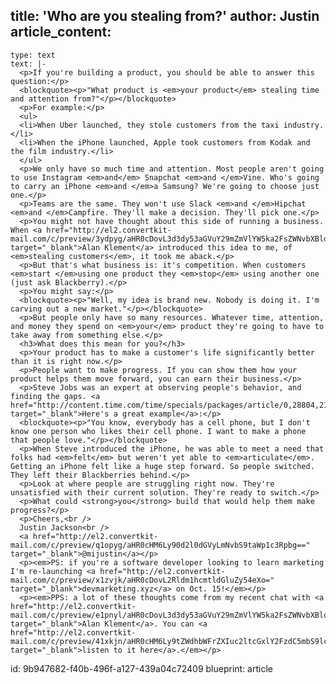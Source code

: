 title: 'Who are you stealing from?'
author: Justin
article_content:
  -
    type: text
    text: |-
      <p>If you're building a product, you should be able to answer this question:</p>
      <blockquote><p>"What product is <em>your product</em> stealing time and attention from?"</p></blockquote>
      <p>For example:</p>
      <ul>
      <li>When Uber launched, they stole customers from the taxi industry.</li>
      <li>When the iPhone launched, Apple took customers from Kodak and the film industry.</li>
      </ul>
      <p>We only have so much time and attention. Most people aren't going to use Instagram <em>and</em> Snapchat <em>and </em>Vine. Who's going to carry an iPhone <em>and </em>a Samsung? We're going to choose just one.</p>
      <p>Teams are the same. They won't use Slack <em>and </em>Hipchat <em>and </em>Campfire. They'll make a decision. They'll pick one.</p>
      <p>You might not have thought about this side of running a business. When <a href="http://el2.convertkit-mail.com/c/preview/3ydpyg/aHR0cDovL3d3dy53aGVuY29mZmVlYW5ka2FsZWNvbXBldGUuY29tLz91dG1fc291cmNlPXBvZGNhc3QmdXRtX21lZGl1bT1saW5rJnV0bV9jYW1wYWlnbj1tZWdhbWFrZXI=" target="_blank">Alan Klement</a> introduced this idea to me, of <em>stealing customers</em>, it took me aback.</p>
      <p>But that's what business is: it's competition. When customers <em>start </em>using one product they <em>stop</em> using another one (just ask Blackberry).</p>
      <p>You might say:</p>
      <blockquote><p>"Well, my idea is brand new. Nobody is doing it. I'm carving out a new market."</p></blockquote>
      <p>But people only have so many resources. Whatever time, attention, and money they spend on <em>your</em> product they're going to have to take away from something else.</p>
      <h3>What does this mean for you?</h3>
      <p>Your product has to make a customer's life significantly better than it is right now.</p>
      <p>People want to make progress. If you can show them how your product helps them move forward, you can earn their business.</p>
      <p>Steve Jobs was an expert at observing people's behavior, and finding the gaps. <a href="http://content.time.com/time/specials/packages/article/0,28804,2101745_2102136_2102227,00.html" target="_blank">Here's a great example</a>:</p>
      <blockquote><p>"You know, everybody has a cell phone, but I don't know one person who likes their cell phone. I want to make a phone that people love."</p></blockquote>
      <p>When Steve introduced the iPhone, he was able to meet a need that folks had <em>felt</em> but weren't yet able to <em>articulate</em>. Getting an iPhone felt like a huge step forward. So people switched. They left their Blackberries behind.</p>
      <p>Look at where people are struggling right now. They're unsatisfied with their current solution. They're ready to switch.</p>
      <p>What could <strong>you</strong> build that would help them make progress?</p>
      <p>Cheers,<br />
      Justin Jackson<br />
      <a href="http://el2.convertkit-mail.com/c/preview/q1opyg/aHR0cHM6Ly90d2l0dGVyLmNvbS9taWp1c3Rpbg==" target="_blank">@mijustin</a></p>
      <p><em>PS: if you're a software developer looking to learn marketing I'm re-launching <a href="http://el2.convertkit-mail.com/c/preview/x1zvjk/aHR0cDovL2Rldm1hcmtldGluZy54eXo=" target="_blank">devmarketing.xyz</a> on Oct. 15!</em></p>
      <p><em>PPS: a lot of these thoughts come from my recent chat with <a href="http://el2.convertkit-mail.com/c/preview/e1pnyl/aHR0cDovL3d3dy53aGVuY29mZmVlYW5ka2FsZWNvbXBldGUuY29tLz91dG1fc291cmNlPXBvZGNhc3QmdXRtX21lZGl1bT1saW5rJnV0bV9jYW1wYWlnbj1tZWdhbWFrZXI=" target="_blank">Alan Klement</a>. You can <a href="http://el2.convertkit-mail.com/c/preview/41xkjn/aHR0cHM6Ly9tZWdhbWFrZXIuc2ltcGxlY2FzdC5mbS9lcGlzb2Rlcy80ODgyNC0wMzgtd2hhdC1tb3RpdmF0ZXMtcGVvcGxlLXRvLWJ1eQ==" target="_blank">listen to it here</a>.</em></p>
id: 9b947682-f40b-496f-a127-439a04c72409
blueprint: article

